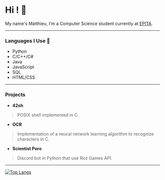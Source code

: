 # Hi ! 👋

My name's Matthieu, I'm a Computer Science student currently at [EPITA](https://www.epita.fr).

---
### Languages I Use 🎯
- Python
- C/C++/C#
- Java
- JavaScript
- SQL
- HTML/CSS

---
### Projects
- **42sh**
> POSIX shell implemented in C.
- **OCR**
> Implementation of a neural network learning algorithm to recognize characters in C.
- **Scientist Poro**
> Discord bot in Python that use Riot Games API.

---
[![Top Langs](https://github-readme-stats.vercel.app/api/top-langs/?username=Devoloo&layout=compact&bg_color=1d2229&text_color=c9d1d9&hide_border=true&exclude_repo=.dotfiles)](https://github.com/Devoloo)
